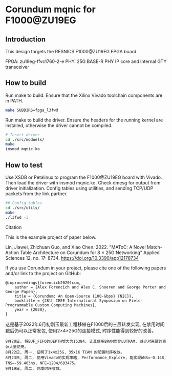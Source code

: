 # Corundum mqnic for F1000@ZU19EG

## Introduction

This design targets the RESNICS F1000@ZU19EG FPGA board.

FPGA: zu19eg-ffvc1760-2-e
PHY: 25G BASE-R PHY IP core and internal GTY transceiver

## How to build

Run make to build.  Ensure that the Xilinx Vivado toolchain components are in PATH. 

```sh
make SUBDIRS=fpga_l3fwd
```

Run make to build the driver.  Ensure the headers for the running kernel are installed, otherwise the driver cannot be compiled.

```sh
# Insert driver
cd ./src/moduels/
make
insmod mqnic.ko
```

## How to test

Use XSDB or Petalinux to program the F1000@ZU19EG board with Vivado.  Then load the driver with insmod mqnic.ko.  Check dmesg for output from driver initialization. Config tables using utilities, and sending TCP/UDP packets from the link partner. 

```sh
## Config tables
cd ./src/utils/
make
./l3fwd -i
```

Citation

This is the example project of paper below. 

Lin, Jiawei, Zhichuan Guo, and Xiao Chen. 2022. "MAToC: A Novel Match-Action Table Architecture on Corundum for 8 × 25G Networking" Applied Sciences 12, no. 17: 8734. https://doi.org/10.3390/app12178734 

If you use Corundum in your project, please cite one of the following papers and/or link to the project on GitHub:

```
@inproceedings{forencich2020fccm,
    author = {Alex Forencich and Alex C. Snoeren and George Porter and George Papen},
    title = {Corundum: An Open-Source {100-Gbps} {NIC}},
    booktitle = {28th IEEE International Symposium on Field-Programmable Custom Computing Machines},
    year = {2020},
}
```

这是基于2022年6月初刚玉最新工程移植在F1000后的三层转发实现, 在禁用时间戳后仍可以正常发包, 使用2×4×25G的连接模式, 时序性能得到较好的改善。

```
8月20日, 将BUF_FIFO的DEPTH增大为16384, 让其使用BRAM而非LUTRAM, 减少对离散的资源大量使用。
8月22日, 周一, 证明了1x4x25G, 35x1K TCAM 的配置时序收敛。
8月23日, 周二, 使用Vivado的实现策略, Performance_Explore, 能实现WNS=-0.148, TNS=-59.403ns, NFE=1204/693475。
9月19日, 周二, 完成时序收敛。
```

